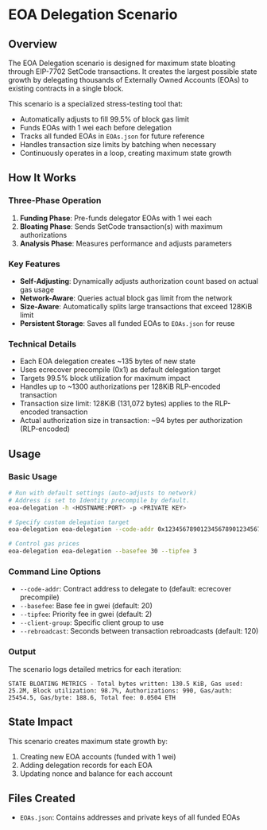 # EOA Delegation Scenario

## Overview

The EOA Delegation scenario is designed for maximum state bloating through EIP-7702 SetCode transactions. It creates the largest possible state growth by delegating thousands of Externally Owned Accounts (EOAs) to existing contracts in a single block.

This scenario is a specialized stress-testing tool that:
- Automatically adjusts to fill 99.5% of block gas limit
- Funds EOAs with 1 wei each before delegation
- Tracks all funded EOAs in `EOAs.json` for future reference
- Handles transaction size limits by batching when necessary
- Continuously operates in a loop, creating maximum state growth

## How It Works

### Three-Phase Operation

1. **Funding Phase**: Pre-funds delegator EOAs with 1 wei each
2. **Bloating Phase**: Sends SetCode transaction(s) with maximum authorizations
3. **Analysis Phase**: Measures performance and adjusts parameters

### Key Features

- **Self-Adjusting**: Dynamically adjusts authorization count based on actual gas usage
- **Network-Aware**: Queries actual block gas limit from the network
- **Size-Aware**: Automatically splits large transactions that exceed 128KiB limit
- **Persistent Storage**: Saves all funded EOAs to `EOAs.json` for reuse

### Technical Details

- Each EOA delegation creates ~135 bytes of new state
- Uses ecrecover precompile (0x1) as default delegation target
- Targets 99.5% block utilization for maximum impact
- Handles up to ~1300 authorizations per 128KiB RLP-encoded transaction
- Transaction size limit: 128KiB (131,072 bytes) applies to the RLP-encoded transaction
- Actual authorization size in transaction: ~94 bytes per authorization (RLP-encoded)

## Usage

### Basic Usage

```bash
# Run with default settings (auto-adjusts to network) 
# Address is set to Identity precompile by default.
eoa-delegation -h <HOSTNAME:PORT> -p <PRIVATE KEY>

# Specify custom delegation target
eoa-delegation eoa-delegation --code-addr 0x1234567890123456789012345678901234567890

# Control gas prices
eoa-delegation eoa-delegation --basefee 30 --tipfee 3
```

### Command Line Options

- `--code-addr`: Contract address to delegate to (default: ecrecover precompile)
- `--basefee`: Base fee in gwei (default: 20)
- `--tipfee`: Priority fee in gwei (default: 2)
- `--client-group`: Specific client group to use
- `--rebroadcast`: Seconds between transaction rebroadcasts (default: 120)

### Output

The scenario logs detailed metrics for each iteration:

```
STATE BLOATING METRICS - Total bytes written: 130.5 KiB, Gas used: 25.2M, Block utilization: 98.7%, Authorizations: 990, Gas/auth: 25454.5, Gas/byte: 188.6, Total fee: 0.0504 ETH
```

## State Impact

This scenario creates maximum state growth by:
1. Creating new EOA accounts (funded with 1 wei)
2. Adding delegation records for each EOA
3. Updating nonce and balance for each account

## Files Created

- `EOAs.json`: Contains addresses and private keys of all funded EOAs

